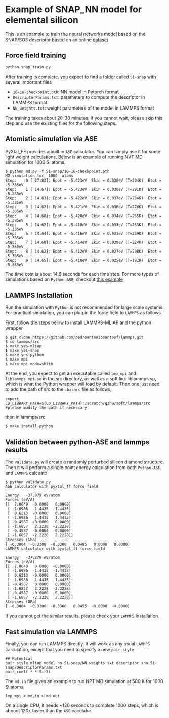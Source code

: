 # Example of SNAP\_NN model for elemental silicon

This is an example to train the neural networks model based on the SNAP/SO3 descriptor based on an online [dataset](https://github.com/materialsvirtuallab/mlearn/tree/master/data/Si)

## Force field training
```
python snap_train.py
```

After training is complete, you expect to find a folder called `Si-snap` with several important files
- `16-16-checkpoint.pth`: NN model in Pytorch format
- `DescriptorParams.txt`: parameters to compute the descriptor in LAMMPS format
- `NN_weights.txt`: weight parameters of the model in LAMMPS format

The training takes about 20-30 minutes. If you cannot wait, please skip this step and use the existing files for the following steps.

## Atomistic simulation via ASE 
PyXtal\_FF provides a built in `ASE` calculator. You can simply use it for some light weight calculations.
Below is an example of running NVT MD simulation for 1000 Si atoms.
```
$ python md.py -f Si-snap/16-16-checkpoint.pth 
MD simulation for  1000  atoms
Step:    0 [ 27.83]: Epot = -5.423eV  Ekin = 0.038eV (T=294K)  Etot = -5.385eV 
Step:    1 [ 14.67]: Epot = -5.423eV  Ekin = 0.038eV (T=291K)  Etot = -5.385eV 
Step:    2 [ 14.63]: Epot = -5.422eV  Ekin = 0.037eV (T=284K)  Etot = -5.385eV 
Step:    3 [ 14.62]: Epot = -5.421eV  Ekin = 0.036eV (T=276K)  Etot = -5.385eV 
Step:    4 [ 14.68]: Epot = -5.420eV  Ekin = 0.034eV (T=265K)  Etot = -5.385eV 
Step:    5 [ 14.62]: Epot = -5.418eV  Ekin = 0.033eV (T=253K)  Etot = -5.385eV 
Step:    6 [ 14.64]: Epot = -5.416eV  Ekin = 0.031eV (T=239K)  Etot = -5.385eV 
Step:    7 [ 14.68]: Epot = -5.414eV  Ekin = 0.029eV (T=224K)  Etot = -5.385eV 
Step:    8 [ 14.62]: Epot = -5.412eV  Ekin = 0.027eV (T=208K)  Etot = -5.385eV 
Step:    9 [ 14.65]: Epot = -5.410eV  Ekin = 0.025eV (T=192K)  Etot = -5.385eV 
```
The time cost is about 14.6 seconds for each time step.
For more types of simulations based on `Python-ASE`, checkout [this example](https://github.com/qzhu2017/PyXtal_FF/blob/master/pyxtal_ff/test_properties.py)

## LAMMPS Installation
Run the simulation with `Python` is not recommended for large scale systems. For practical simulation, you can plug in the force field to `LAMMPS` as follows.

First, follow the steps below to install LAMMPS-MLIAP and the python wrapper

```
$ git clone https://github.com/pedroantoniosantosf/lammps.git
$ cd lammps/src
$ make yes-mliap
$ make yes-snap
$ make yes-python
$ make mpi
$ make mpi mode=shlib
```
At the end, you expect to get an executable called `lmp_mpi` and `liblammps_mpi.so` in the src directory, as well as a soft link liblammps.so, which is what the Python wrapper will load by default.
Then one just need to add the path of src to the `.bashrc` file as follows,
```
export LD_LIBRARY_PATH=${LD_LIBRARY_PATH}:/scratch/qzhu/soft/lammps/src #please modify the path if necessary
```

then in lammps/src

```
$ make install-python
```

## Validation between python-ASE and lammps results

The `validate.py` will create a randomly perturbed silicon diamond structure. Then it will perform a single point energy calculation from both `Python-ASE` and `LAMMPS` calcuato
```
$ python validate.py 
ASE calculator with pyxtal_ff force field

Energy:  -37.879 eV/atom
Forces (eV/A)
[[  7.0649   0.0000   0.0000]
 [ -1.6986  -1.4435  -1.4435]
 [  0.6213  -0.0000   0.0000]
 [ -1.6986   1.4435   1.4435]
 [ -0.4587  -0.0000   0.0000]
 [ -1.6857   2.2228  -2.2228]
 [ -0.4587  -0.0000  -0.0000]
 [ -1.6857  -2.2228   2.2228]]
Stresses (GPa)
[ -0.3004  -0.3308  -0.3308   0.0495   0.0000   0.0000]
LAMMPS calculator with pyxtal_ff force field

Energy:  -37.879 eV/atom
Forces (eV/A)
[[  7.0649   0.0000  -0.0000]
 [ -1.6986  -1.4435  -1.4435]
 [  0.6213  -0.0000   0.0000]
 [ -1.6986   1.4435   1.4435]
 [ -0.4587   0.0000   0.0000]
 [ -1.6857   2.2228  -2.2228]
 [ -0.4587  -0.0000  -0.0000]
 [ -1.6857  -2.2228   2.2228]]
Stresses (GPa)
[ -0.3004  -0.3308  -0.3308   0.0495  -0.0000  -0.0000]
```
If you cannot get the similar results, please check your `LAMMPS` installation.


## Fast simulation via LAMMPS

Finally, you can run LAMMPS directly. 
It will work as any usual `LAMMPS` calculation, except that you need to specify a new `pair style`
```
## Potential
pair_style mliap model nn Si-snap/NN_weights.txt descriptor sna Si-snap/DescriptorParams.txt
pair_coeff * * Si Si
```

The `md.in` file gives an example to run NPT MD simulation at 500 K for 1000 Si atoms.
```
lmp_mpi < md.in > md.out
```
On a single CPU, it needs ~120 seconds to complete 1000 steps, which is abouot 120x faster than the `ASE` caculator.

